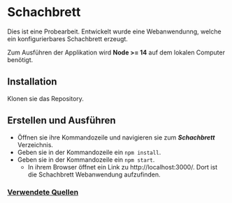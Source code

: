 # Schachbrett 

Dies ist eine Probearbeit. Entwickelt wurde eine Webanwendunng, welche ein konfigurierbares Schachbrett erzeugt.

Zum Ausführen der Applikation wird **Node >= 14** auf dem lokalen Computer benötigt.

## Installation

Klonen sie das Repository.

## Erstellen und Ausführen

- Öffnen sie ihre Kommandozeile und navigieren sie zum ***Schachbrett*** Verzeichnis. 
- Geben sie in der Kommandozeile ein `npm install`.
- Geben sie in der Kommandozeile ein `npm start`.
  - In ihrem Browser öffnet ein Link zu http://localhost:3000/. Dort ist die Schachbrett Webanwendung aufzufinden.
 
### [Verwendete Quellen](/Sources.md)
